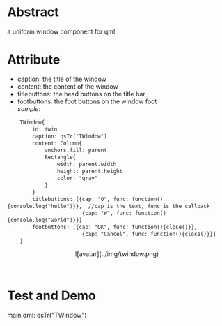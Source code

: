 # Abstract
a uniform window component for qml  

# Attribute
* caption: the title of the window  
* content: the content of the window
* titlebuttons: the head buttons on the title bar
* footbuttons: the foot buttons on the window foot  
_sample_:
```
    TWindow{
        id: twin
        caption: qsTr("TWindow")
        content: Column{
            anchors.fill: parent
            Rectangle{
                width: parent.width
                height: parent.height
                color: "gray"
            }
        }
        titlebuttons: [{cap: "O", func: function(){console.log("hello")}},  //cap is the text, func is the callback
                        {cap: "W", func: function(){console.log("world")}}]
        footbuttons: [{cap: "OK", func: function(){close()}},
                        {cap: "Cancel", func: function(){close()}}]
    }
```  
<center><p>![avatar](../img/twindow.png)</p></center>  
</br>

# Test and Demo
main.qml: qsTr("TWindow")  
</br>
